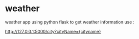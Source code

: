 # weather
weather app using python flask
to get weather information use : 

http://127.0.0.1:5000/city?cityName={cityname}
